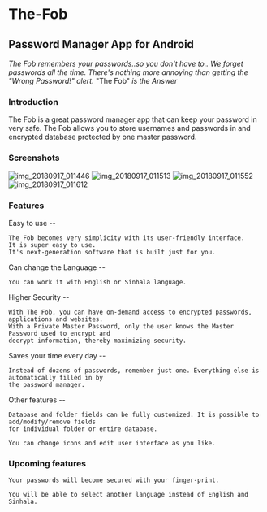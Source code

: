 # The-Fob

## Password Manager App for Android

*The Fob remembers your passwords..so you don't have to..*
*We forget passwords all the time. There's nothing more annoying than getting the "Wrong Password!" alert.* "The Fob" *is the Answer*

### Introduction

The Fob is a great password manager app that can keep your password in very safe.
The Fob allows you to store usernames and passwords in and encrypted database protected by one master password.


### Screenshots

![img_20180917_011446](https://user-images.githubusercontent.com/31371187/45600259-6d907d00-ba17-11e8-9424-9d13472b8cea.png)
![img_20180917_011513](https://user-images.githubusercontent.com/31371187/45600260-708b6d80-ba17-11e8-93a1-4c79d32d93e1.png)
![img_20180917_011552](https://user-images.githubusercontent.com/31371187/45600261-71bc9a80-ba17-11e8-96a6-ab1a20da298f.png)
![img_20180917_011612](https://user-images.githubusercontent.com/31371187/45600262-73865e00-ba17-11e8-8513-242c7e88ca93.png)




### Features

Easy to use --
	
	The Fob becomes very simplicity with its user-friendly interface.
	It is super easy to use. 
	It's next-generation software that is built just for you.

Can change the Language --

	You can work it with English or Sinhala language.


Higher Security --

	With The Fob, you can have on-demand access to encrypted passwords, applications and websites.
	With a Private Master Password, only the user knows the Master Password used to encrypt and 
	decrypt information, thereby maximizing security. 

Saves your time every day --

	Instead of dozens of passwords, remember just one. Everything else is automatically filled in by 
	the password manager. 

Other features --

	Database and folder fields can be fully customized. It is possible to add/modify/remove fields
	for individual folder or entire database.

	You can change icons and edit user interface as you like.

### Upcoming features

	Your passwords will become secured with your finger-print.
	
	You will be able to select another language instead of English and Sinhala.


